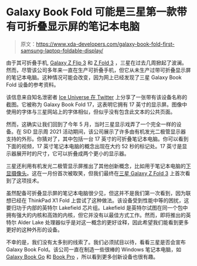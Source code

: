 # Galaxy Book Fold 可能是三星第一款带有可折叠显示屏的笔记本电脑

> 原文：<https://www.xda-developers.com/galaxy-book-fold-first-samsung-laptop-foldable-display/>

由于其可折叠手机, [Galaxy Z Flip 3](https://www.xda-developers.com/samsung-galaxy-z-flip-3/) 和 [Z Fold 3](https://www.xda-developers.com/samsung-galaxy-z-fold-3/) ，三星在过去几周掀起了波澜。然而，尽管该公司多年来一直在生产可折叠手机，但它从未生产过带可折叠显示屏的笔记本电脑。这种情况可能会改变，因为网上已经发现了三星 Galaxy Book Fold 设备的参考资料。

该信息来自知名泄密者 [Ice Universe 在 Twitter](https://twitter.com/UniverseIce/status/1432661405988122629) 上分享了一张带有该设备名称的截图。它被称为 Galaxy Book Fold 17，这表明它拥有 17 英寸的显示屏。图像中使用的字体与三星网站上的字体相似，但似乎没有包含此文本的公共页面。

然而，这确实让我们回到了今年 5 月，当时三星显示戏弄了一个完全一样的设备。在 SID 显示周 2021 活动期间，该公司展示了许多由有机发光二极管显示器支持的外形。你猜对了，其中包括一台 17 英寸的可折叠笔记本电脑。你可以看到下面的视频，17 英寸笔记本电脑的概念出现在大约 52 秒的标记处。17 英寸是显示器展开时的尺寸，它可以折叠成两个更小的显示器。

三星还利用有机发光二极管显示屏推出了其他创新概念，比如用于笔记本电脑的[下显摄像头](https://www.xda-developers.com/samsung-blade-bezel-first-under-display-camera-laptop/)。这在一月份首次被取笑，但我们最终在[三星 Galaxy Z Fold 3](https://www.xda-developers.com/samsung-galaxy-z-fold-3-review/) 上首次看到了这项技术。

虽然配备可折叠显示屏的笔记本电脑很少见，但这并不是我们第一次看到，因为联想已经在 ThinkPad X1 Fold 上尝试了这种做法。该设备受到性能中等的困扰，这要归功于内部的英特尔 Lakefield 芯片组。Lakefield 是英特尔试图在同一个包中拥有强大的内核和高效的内核，但它并没有以最佳方式工作。然而，即将推出的英特尔 Alder Lake 处理器似乎是对这一概念的更好诠释，因此希望我们能看到更多更好的这种外形的设备。

不幸的是，我们没有太多别的线索了。我们必须拭目以待，看看三星是否会宣布 Galaxy Book Fold。该公司一直在制造一些很棒的 Windows 笔记本电脑，如 [Galaxy Book Go](https://www.xda-developers.com/samsung-galaxy-book-go-review/) 和 [Book Pro](https://www.xda-developers.com/samsung-galaxy-book-pro-laptops-2021/) ，所以看到更多创新设备也很有趣。